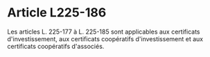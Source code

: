 # Article L225-186

Les articles L. 225-177 à L. 225-185 sont applicables aux certificats d'investissement, aux certificats coopératifs d'investissement et aux certificats coopératifs d'associés.
